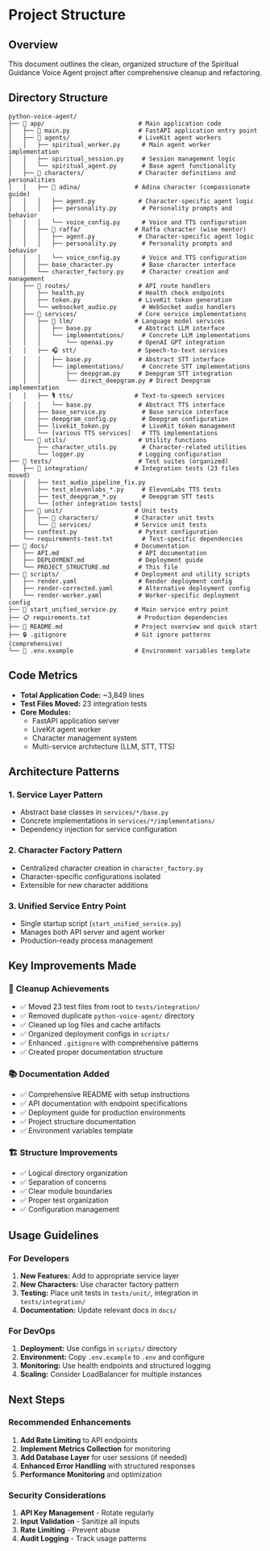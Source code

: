 # Project Structure

## Overview
This document outlines the clean, organized structure of the Spiritual Guidance Voice Agent project after comprehensive cleanup and refactoring.

## Directory Structure

```
python-voice-agent/
├── 📁 app/                          # Main application code
│   ├── 🔧 main.py                   # FastAPI application entry point
│   ├── 📁 agents/                   # LiveKit agent workers
│   │   ├── spiritual_worker.py      # Main agent worker implementation
│   │   ├── spiritual_session.py     # Session management logic
│   │   └── spiritual_agent.py       # Base agent functionality
│   ├── 📁 characters/               # Character definitions and personalities
│   │   ├── 👤 adina/               # Adina character (compassionate guide)
│   │   │   ├── agent.py            # Character-specific agent logic
│   │   │   ├── personality.py       # Personality prompts and behavior
│   │   │   └── voice_config.py      # Voice and TTS configuration
│   │   ├── 👤 raffa/               # Raffa character (wise mentor)
│   │   │   ├── agent.py            # Character-specific agent logic
│   │   │   ├── personality.py       # Personality prompts and behavior
│   │   │   └── voice_config.py      # Voice and TTS configuration
│   │   ├── base_character.py        # Base character interface
│   │   └── character_factory.py     # Character creation and management
│   ├── 📁 routes/                   # API route handlers
│   │   ├── health.py               # Health check endpoints
│   │   ├── token.py                # LiveKit token generation
│   │   └── websocket_audio.py       # WebSocket audio handlers
│   ├── 📁 services/                 # Core service implementations
│   │   ├── 🧠 llm/                 # Language model services
│   │   │   ├── base.py             # Abstract LLM interface
│   │   │   └── implementations/     # Concrete LLM implementations
│   │   │       └── openai.py       # OpenAI GPT integration
│   │   ├── 🎧 stt/                 # Speech-to-text services
│   │   │   ├── base.py             # Abstract STT interface
│   │   │   └── implementations/     # Concrete STT implementations
│   │   │       ├── deepgram.py     # Deepgram STT integration
│   │   │       └── direct_deepgram.py # Direct Deepgram implementation
│   │   ├── 🎙️ tts/                 # Text-to-speech services
│   │   │   └── base.py             # Abstract TTS interface
│   │   ├── base_service.py          # Base service interface
│   │   ├── deepgram_config.py       # Deepgram configuration
│   │   ├── livekit_token.py         # LiveKit token management
│   │   └── [various TTS services]   # TTS implementations
│   └── 📁 utils/                    # Utility functions
│       ├── character_utils.py       # Character-related utilities
│       └── logger.py               # Logging configuration
├── 📁 tests/                        # Test suites (organized)
│   ├── 📁 integration/             # Integration tests (23 files moved)
│   │   ├── test_audio_pipeline_fix.py
│   │   ├── test_elevenlabs_*.py     # ElevenLabs TTS tests
│   │   ├── test_deepgram_*.py       # Deepgram STT tests
│   │   └── [other integration tests]
│   ├── 📁 unit/                    # Unit tests
│   │   ├── 📁 characters/          # Character unit tests
│   │   └── 📁 services/            # Service unit tests
│   ├── conftest.py                 # Pytest configuration
│   └── requirements-test.txt        # Test-specific dependencies
├── 📁 docs/                        # Documentation
│   ├── API.md                      # API documentation
│   ├── DEPLOYMENT.md               # Deployment guide
│   └── PROJECT_STRUCTURE.md        # This file
├── 📁 scripts/                     # Deployment and utility scripts
│   ├── render.yaml                 # Render deployment config
│   ├── render-corrected.yaml       # Alternative deployment config
│   └── render-worker.yaml          # Worker-specific deployment config
├── 🚀 start_unified_service.py     # Main service entry point
├── 📋 requirements.txt             # Production dependencies
├── 📖 README.md                    # Project overview and quick start
├── 🔒 .gitignore                   # Git ignore patterns (comprehensive)
└── 🔧 .env.example                 # Environment variables template
```

## Code Metrics

- **Total Application Code:** ~3,849 lines
- **Test Files Moved:** 23 integration tests
- **Core Modules:** 
  - FastAPI application server
  - LiveKit agent worker
  - Character management system
  - Multi-service architecture (LLM, STT, TTS)

## Architecture Patterns

### 1. **Service Layer Pattern**
- Abstract base classes in `services/*/base.py`
- Concrete implementations in `services/*/implementations/`
- Dependency injection for service configuration

### 2. **Character Factory Pattern**
- Centralized character creation in `character_factory.py`
- Character-specific configurations isolated
- Extensible for new character additions

### 3. **Unified Service Entry Point**
- Single startup script (`start_unified_service.py`)
- Manages both API server and agent worker
- Production-ready process management

## Key Improvements Made

### 🧹 **Cleanup Achievements**
- ✅ Moved 23 test files from root to `tests/integration/`
- ✅ Removed duplicate `python-voice-agent/` directory
- ✅ Cleaned up log files and cache artifacts
- ✅ Organized deployment configs in `scripts/`
- ✅ Enhanced `.gitignore` with comprehensive patterns
- ✅ Created proper documentation structure

### 📚 **Documentation Added**
- ✅ Comprehensive README with setup instructions
- ✅ API documentation with endpoint specifications
- ✅ Deployment guide for production environments
- ✅ Project structure documentation
- ✅ Environment variables template

### 🏗️ **Structure Improvements**
- ✅ Logical directory organization
- ✅ Separation of concerns
- ✅ Clear module boundaries
- ✅ Proper test organization
- ✅ Configuration management

## Usage Guidelines

### For Developers
1. **New Features:** Add to appropriate service layer
2. **New Characters:** Use character factory pattern
3. **Testing:** Place unit tests in `tests/unit/`, integration in `tests/integration/`
4. **Documentation:** Update relevant docs in `docs/`

### For DevOps
1. **Deployment:** Use configs in `scripts/` directory
2. **Environment:** Copy `.env.example` to `.env` and configure
3. **Monitoring:** Use health endpoints and structured logging
4. **Scaling:** Consider LoadBalancer for multiple instances

## Next Steps

### Recommended Enhancements
1. **Add Rate Limiting** to API endpoints
2. **Implement Metrics Collection** for monitoring
3. **Add Database Layer** for user sessions (if needed)
4. **Enhanced Error Handling** with structured responses
5. **Performance Monitoring** and optimization

### Security Considerations
1. **API Key Management** - Rotate regularly
2. **Input Validation** - Sanitize all inputs
3. **Rate Limiting** - Prevent abuse
4. **Audit Logging** - Track usage patterns 